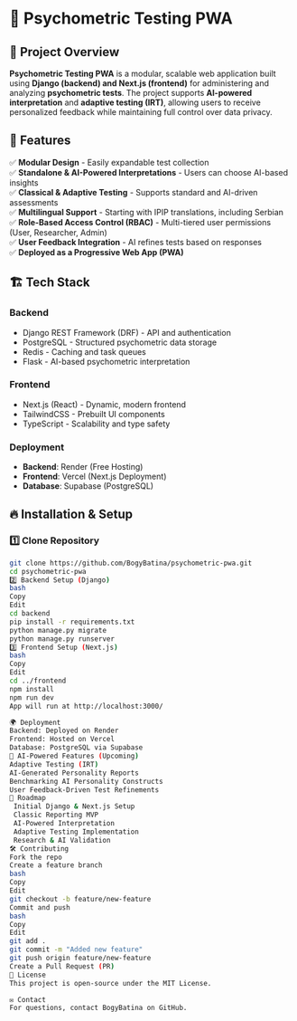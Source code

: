 # 🧠 Psychometric Testing PWA

## 📌 Project Overview
**Psychometric Testing PWA** is a modular, scalable web application built using **Django (backend) and Next.js (frontend)** for administering and analyzing **psychometric tests**. The project supports **AI-powered interpretation** and **adaptive testing (IRT)**, allowing users to receive personalized feedback while maintaining full control over data privacy.

## 🚀 Features
✅ **Modular Design** - Easily expandable test collection  
✅ **Standalone & AI-Powered Interpretations** - Users can choose AI-based insights  
✅ **Classical & Adaptive Testing** - Supports standard and AI-driven assessments  
✅ **Multilingual Support** - Starting with IPIP translations, including Serbian  
✅ **Role-Based Access Control (RBAC)** - Multi-tiered user permissions (User, Researcher, Admin)  
✅ **User Feedback Integration** - AI refines tests based on responses  
✅ **Deployed as a Progressive Web App (PWA)**  

## 🏗️ Tech Stack
### **Backend**
- Django REST Framework (DRF) - API and authentication  
- PostgreSQL - Structured psychometric data storage  
- Redis - Caching and task queues  
- Flask - AI-based psychometric interpretation  

### **Frontend**
- Next.js (React) - Dynamic, modern frontend  
- TailwindCSS - Prebuilt UI components  
- TypeScript - Scalability and type safety  

### **Deployment**
- **Backend**: Render (Free Hosting)  
- **Frontend**: Vercel (Next.js Deployment)  
- **Database**: Supabase (PostgreSQL)  

## 🔥 Installation & Setup
### **1️⃣ Clone Repository**
```bash
git clone https://github.com/BogyBatina/psychometric-pwa.git
cd psychometric-pwa
2️⃣ Backend Setup (Django)
bash
Copy
Edit
cd backend
pip install -r requirements.txt
python manage.py migrate
python manage.py runserver
3️⃣ Frontend Setup (Next.js)
bash
Copy
Edit
cd ../frontend
npm install
npm run dev
App will run at http://localhost:3000/

🌍 Deployment
Backend: Deployed on Render
Frontend: Hosted on Vercel
Database: PostgreSQL via Supabase
🤖 AI-Powered Features (Upcoming)
Adaptive Testing (IRT)
AI-Generated Personality Reports
Benchmarking AI Personality Constructs
User Feedback-Driven Test Refinements
🎯 Roadmap
 Initial Django & Next.js Setup
 Classic Reporting MVP
 AI-Powered Interpretation
 Adaptive Testing Implementation
 Research & AI Validation
🛠 Contributing
Fork the repo
Create a feature branch
bash
Copy
Edit
git checkout -b feature/new-feature
Commit and push
bash
Copy
Edit
git add .
git commit -m "Added new feature"
git push origin feature/new-feature
Create a Pull Request (PR)
🔐 License
This project is open-source under the MIT License.

✉️ Contact
For questions, contact BogyBatina on GitHub.